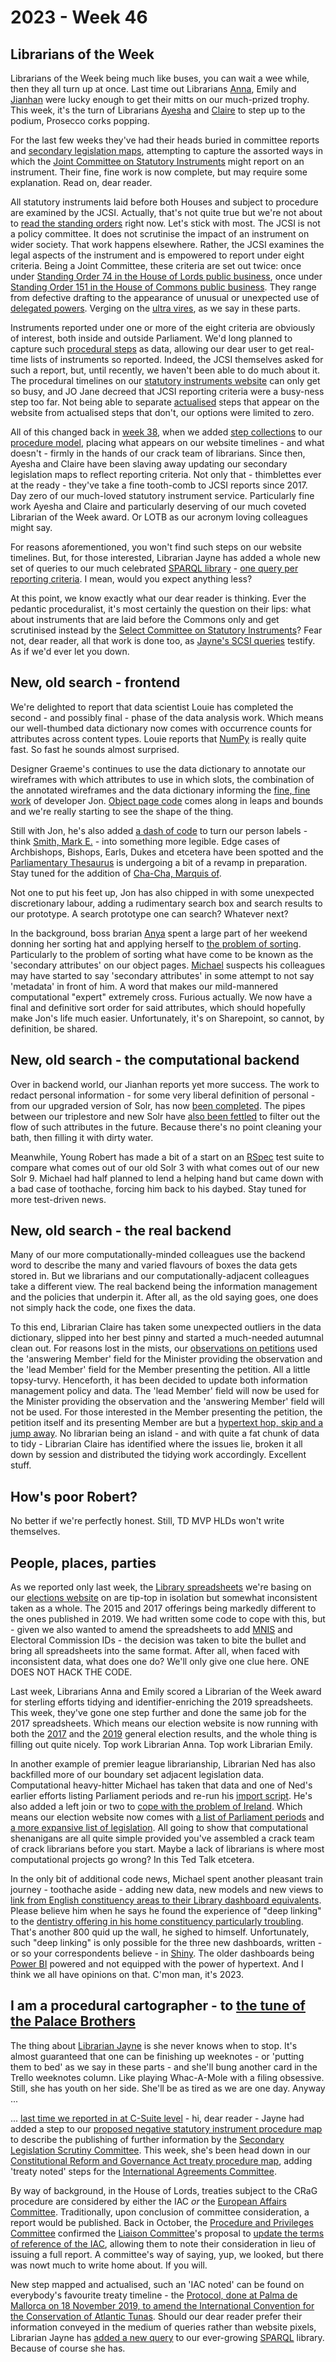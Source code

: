 # 2023 - Week 46

## Librarians of the Week

Librarians of the Week being much like buses, you can wait a wee while, then they all turn up at once. Last time out Librarians [Anna](https://twitter.com/anna_buck), Emily and [Jianhan](https://twitter.com/jianhanzhu) were lucky enough to get their mitts on our much-prized trophy. This week, it's the turn of Librarians [Ayesha](https://twitter.com/askalibrarylady) and [Claire](https://twitter.com/tinysprite) to step up to the podium, Prosecco corks popping.

For the last few weeks they've had their heads buried in committee reports and [secondary legislation maps](https://ukparliament.github.io/ontologies/procedure/maps/legislation/secondary/), attempting to capture the assorted ways in which the [Joint Committee on Statutory Instruments](https://committees.parliament.uk/committee/148/statutory-instruments-joint-committee) might report on an instrument. Their fine, fine work is now complete, but may require some explanation. Read on, dear reader.

All statutory instruments laid before both Houses and subject to procedure are examined by the JCSI. Actually, that's not quite true but we're not about to [read the standing orders](https://www.parliament.uk/business/publications/house-of-lords-publications/rules-and-guides-for-business/the-standing-orders-of-the-house-of-lords-relating-to-public-business/#joint-committee-SIs) right now. Let's stick with most. The JCSI is not a policy committee. It does not scrutinise the impact of an instrument on wider society. That work happens elsewhere. Rather, the JCSI examines the legal aspects of the instrument and is empowered to report under eight criteria. Being a Joint Committee, these criteria are set out twice: once under [Standing Order 74 in the House of Lords public business](https://www.parliament.uk/business/publications/house-of-lords-publications/rules-and-guides-for-business/the-standing-orders-of-the-house-of-lords-relating-to-public-business/#joint-committee-SIs), once under [Standing Order 151 in the House of Commons public business](https://publications.parliament.uk/pa/cm201719/cmstords/1020/body.html#_idTextAnchor849). They range from defective drafting to the appearance of unusual or unexpected use of [delegated powers](https://ukparliament.github.io/ontologies/delegation/delegation-ontology#d4e296). Verging on the [ultra vires](https://www.lexisnexis.co.uk/legal/glossary/ultra-vires), as we say in these parts.

Instruments reported under one or more of the eight criteria are obviously of interest, both inside and outside Parliament. We'd long planned to capture such [procedural steps](https://ukparliament.github.io/ontologies/procedure/procedure-ontology#d4e175) as data, allowing our dear user to get real-time lists of instruments so reported. Indeed, the JCSI themselves asked for such a report, but, until recently, we haven't been able to do much about it. The procedural timelines on our [statutory instruments website](https://statutoryinstruments.parliament.uk/) can only get so busy, and JO Jane decreed that JCSI reporting criteria were a busy-ness step too far. Not being able to separate [actualised](https://ukparliament.github.io/ontologies/procedure/procedure-ontology#d4e300) steps that appear on the website from actualised steps that don't, our options were limited to zero.

All of this changed back in [week 38](https://ukparliament.github.io/ontologies/meta/weeknotes/2023/38/#thrilling-news-for-fans-of-statutory-instruments), when we added [step collections](https://ukparliament.github.io/ontologies/procedure/maps/meta/design-notes/#step-collections) to our [procedure model](https://ukparliament.github.io/ontologies/procedure/procedure-ontology), placing what appears on our website timelines - and what doesn't - firmly in the hands of our crack team of librarians. Since then, Ayesha and Claire have been slaving away updating our secondary legislation maps to reflect reporting criteria. Not only that - thimblettes ever at the ready - they've take a fine tooth-comb to JCSI reports since 2017. Day zero of our much-loved statutory instrument service. Particularly fine work Ayesha and Claire and particularly deserving of our much coveted Librarian of the Week award. Or LOTB as our acronym loving colleagues might say.

For reasons aforementioned, you won't find such steps on our website timelines. But, for those interested, Librarian Jayne has added a whole new set of queries to our much celebrated [SPARQL library](https://ukparliament.github.io/ontologies/procedure/meta/queries/) - [one query per reporting criteria](https://ukparliament.github.io/ontologies/procedure/meta/queries/instrument-types/statutory-instruments/committees/#jcsi). I mean, would you expect anything less?

At this point, we know exactly what our dear reader is thinking. Ever the pedantic proceduralist, it's most certainly the question on their lips: what about instruments that are laid before the Commons only and get scrutinised instead by the [Select Committee on Statutory Instruments](https://committees.parliament.uk/committee/149/statutory-instruments-select-committee)? Fear not, dear reader, all that work is done too, as [Jayne's SCSI queries](https://ukparliament.github.io/ontologies/procedure/meta/queries/instrument-types/statutory-instruments/committees/#jcsis) testify. As if we'd ever let you down.

## New, old search - frontend

We're delighted to report that data scientist Louie has completed the second - and possibly final - phase of the data analysis work. Which means our well-thumbed data dictionary now comes with occurrence counts for attributes across content types. Louie reports that [NumPy](https://en.wikipedia.org/wiki/NumPy) is really quite fast. So fast he sounds almost surprised.

Designer Graeme's continues to use the data dictionary to annotate our wireframes with which attributes to use in which slots, the combination of the annotated wireframes and the data dictionary informing the [fine, fine work](https://api.parliament.uk/search-prototype) of developer Jon. [Object page code](https://github.com/ukparliament/search-prototype) comes along in leaps and bounds and we're really starting to see the shape of the thing.

Still with Jon, he's also added [a dash of code](https://trello.com/c/CZGy43q1/88-display-of-member-author-names-first-name-last-name-or-last-name-first-name) to turn our person labels - think [Smith, Mark E.](https://en.wikipedia.org/wiki/Mark_E._Smith) - into something more legible. Edge cases of Archbishops, Bishops, Earls, Dukes and etcetera have been spotted and the [Parliamentary Thesaurus](https://explore.data.parliament.uk/?endpoint=terms) is undergoing a bit of a revamp in preparation. Stay tuned for the addition of [Cha-Cha, Marquis of](https://www.youtube.com/watch?v=15ltmgKcUu0&ab_channel=TheFall-Topic).

Not one to put his feet up, Jon has also chipped in with some unexpected discretionary labour, adding a rudimentary search box and search results to our prototype. A search prototype one can search? Whatever next?

In the background, boss brarian [Anya](https://bsky.app/profile/anyaso.bsky.social) spent a large part of her weekend donning her sorting hat and applying herself to [the problem of sorting](https://trello.com/c/1CvNowHV/81-review-secondary-attributes-on-first-pass-object-views). Particularly to the problem of sorting what have come to be known as the 'secondary attributes' on our object pages. [Michael](https://bsky.app/profile/fantasticlife.bsky.social) suspects his colleagues may have started to say 'secondary attributes' in some attempt to not say 'metadata' in front of him. A word that makes our mild-mannered computational "expert" extremely cross. Furious actually. We now have a final and definitive sort order for said attributes, which should hopefully make Jon's life much easier. Unfortunately, it's on Sharepoint, so cannot, by definition, be shared.

## New, old search - the computational backend

Over in backend world, our Jianhan reports yet more success. The work to redact personal information - for some very liberal definition of personal - from our upgraded version of Solr, has now [been completed](https://trello.com/c/Mj1Z8K6f/77-redact-attribute-data-from-solr-9). The pipes between our triplestore and new Solr have [also been fettled](https://trello.com/c/IfCndvnu/78-change-cloned-poller-code-to-no-longer-propagate-redacted-attributes) to filter out the flow of such attributes in the future. Because there's no point cleaning your bath, then filling it with dirty water.

Meanwhile, Young Robert has made a bit of a start on an [RSpec](https://rspec.info/) test suite to compare what comes out of our old Solr 3 with what comes out of our new Solr 9. Michael had half planned to lend a helping hand but came down with a bad case of toothache, forcing him back to his daybed. Stay tuned for more test-driven news.

## New, old search - the real backend

Many of our more computationally-minded colleagues use the backend word to describe the many and varied flavours of boxes the data gets stored in. But we librarians and our computationally-adjacent colleagues take a different view. The real backend being the information management and the policies that underpin it. After all, as the old saying goes, one does not simply hack the code, one fixes the data.

To this end, Librarian Claire has taken some unexpected outliers in the data dictionary, slipped into her best pinny and started a much-needed autumnal clean out. For reasons lost in the mists, our [observations on petitions](https://guidetoprocedure.parliament.uk/articles/cCt2UriN/response-to-paper-petitions) used the 'answering Member' field for the Minister providing the observation and the 'lead Member' field for the Member presenting the petition. All a little topsy-turvy. Henceforth, it has been decided to update both information management policy and data. The 'lead Member' field will now be used for the Minister providing the observation and the 'answering Member' field will not be used. For those interested in the Member presenting the petition, the petition itself and its presenting Member are but a [hypertext hop, skip and a jump away](https://api.parliament.uk/search-prototype/objects?object=http%3A%2F%2Fhansard.intranet.data.parliament.uk%2FCommons%2F2022-12-19%2F2212199000020#related-items). No librarian being an island - and with quite a fat chunk of data to tidy - Librarian Claire has identified where the issues lie, broken it all down by session and distributed the tidying work accordingly. Excellent stuff.

## How's poor Robert?

No better if we're perfectly honest. Still, TD MVP HLDs won't write themselves.

## People, places, parties

As we reported only last week, the [Library spreadsheets](https://github.com/ukparliament/psephology/tree/main/db/data/results) we're basing on our [elections website](https://api.parliament.uk/psephology) on are tip-top in isolation but somewhat inconsistent taken as a whole. The 2015 and 2017 offerings being markedly different to the ones published in 2019. We had written some code to cope with this, but - given we also wanted to amend the spreadsheets to add [MNIS](https://data.parliament.uk/membersdataplatform/) and Electoral Commission IDs - the decision was taken to bite the bullet and bring all spreadsheets into the same format. After all, when faced with inconsistent data, what does one do? We'll only give one clue here. ONE DOES NOT HACK THE CODE.

Last week, Librarians Anna and Emily scored a Librarian of the Week award for sterling efforts tidying and identifier-enriching the 2019 spreadsheets. This week, they've gone one step further and done the same job for the 2017 spreadsheets. Which means our election website is now running with both the [2017](https://api.parliament.uk/psephology/general-elections/2) and the [2019](https://api.parliament.uk/psephology/general-elections/3) general election results, and the whole thing is filling out quite nicely. Top work Librarian Anna. Top work Librarian Emily.

In another example of premier league librarianship, Librarian Ned has also backfilled more of our boundary set adjacent legislation data. Computational heavy-hitter Michael has taken that data and one of Ned's earlier efforts listing Parliament periods and re-run his [import script](https://github.com/ukparliament/psephology/blob/main/lib/tasks/setup.rake). He's also added a left join or two to [cope with the problem of Ireland](https://api.parliament.uk/psephology/countries). Which means our election website now comes with [a list of Parliament periods](https://api.parliament.uk/psephology/parliament-periods) and [a more expansive list of legislation](https://api.parliament.uk/psephology/legislation-items). All going to show that computational shenanigans are all quite simple provided you've assembled a crack team of crack librarians before you start. Maybe a lack of librarians is where most computational projects go wrong? In this Ted Talk etcetera.

In the only bit of additional code news, Michael spent another pleasant train journey - toothache aside - adding new data, new models and new views to [link from English constituency areas to their Library dashboard equivalents](https://api.parliament.uk/psephology/constituency-areas/8#constituency-statistics). Please believe him when he says he found the experience of "deep linking" to the [dentistry offering in his home constituency particularly troubling](https://commonslibrary.parliament.uk/dentists-dental-practices/?conSelect=%22Runnymede%20and%20Weybridge%22). That's another 800 quid up the wall, he sighed to himself. Unfortunately, such "deep linking" is only possible for the three new dashboards, written - or so your correspondents believe - in [Shiny](https://shiny.posit.co/). The older dashboards being [Power BI](https://en.wikipedia.org/wiki/Microsoft_Power_BI) powered and not equipped with the power of hypertext. And I think we all have opinions on that. C'mon man, it's 2023.

## I am a procedural cartographer - to [the tune of the Palace Brothers](https://www.youtube.com/watch?v=owvF3Vb0JhA&ab_channel=tomkat69pc)

The thing about [Librarian Jayne](https://bsky.app/profile/greytgordon.bsky.social) is she never knows when to stop. It's almost guaranteed that one can be finishing up weeknotes - or 'putting them to bed' as we say in these parts - and she'll bung another card in the Trello weeknotes column. Like playing Whac-A-Mole with a filing obsessive. Still, she has youth on her side. She'll be as tired as we are one day. Anyway ...

... [last time we reported in at C-Suite level](https://ukparliament.github.io/ontologies/meta/weeknotes/2023/45/#i-am-a-procedural-cartographer---to-the-tune-of-the-palace-brothers) - hi, dear reader - Jayne had added a step to our [proposed negative statutory instrument procedure map](https://ukparliament.github.io/ontologies/procedure/maps/legislation/secondary/proposed-negative-sis/proposed-negative-sis.pdf) to describe the publishing of further information by the [Secondary Legislation Scrutiny Committee](https://committees.parliament.uk/committee/255/secondary-legislation-scrutiny-committee). This week, she's been head down in our [Constitutional Reform and Governance Act treaty procedure map](https://ukparliament.github.io/ontologies/procedure/maps/treaties/crag-treaties/crag-treaties.pdf), adding 'treaty noted' steps for the [International Agreements Committee](https://committees.parliament.uk/committee/448/international-agreements-committee/).

By way of background, in the House of Lords, treaties subject to the CRaG procedure are considered by either the IAC *or* the [European Affairs Committee](https://committees.parliament.uk/committee/516/european-affairs-committee). Traditionally, upon conclusion of committee consideration, a report would be published. Back in October, the [Procedure and Privileges Committee](https://committees.parliament.uk/committee/191/procedure-and-privileges-committee) confirmed the [Liaison Committee](https://committees.parliament.uk/committee/187/liaison-committee-lords)'s proposal to [update the terms of reference of the IAC](https://publications.parliament.uk/pa/ld5803/ldselect/ldproced/265/26504.htm), allowing them to note their consideration in lieu of issuing a full report. A committee's way of saying, yup, we looked, but there was nowt much to write home about. If you will.

New step mapped and actualised, such an 'IAC noted' can be found on everybody's favourite treaty timeline - the [Protocol, done at Palma de Mallorca on 18 November 2019, to amend the International Convention for the Conservation of Atlantic Tunas](https://treaties.parliament.uk/treaty/LxfeCInx/CP-871). Should our dear reader prefer their information conveyed in the medium of queries rather than website pixels, Librarian Jayne has [added a new query](https://ukparliament.github.io/ontologies/procedure/meta/queries/instrument-types/treaties/#lords-committees) to our ever-growing [SPARQL](https://en.wikipedia.org/wiki/SPARQL) library. Because of course she has.